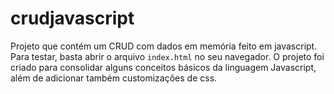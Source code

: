 # crudjavascript
Projeto que contém um CRUD com dados em memória feito em javascript. Para testar, basta abrir o arquivo `index.html` no seu navegador. O projeto foi criado para consolidar alguns conceitos básicos da linguagem Javascript, além de adicionar também customizações de css.
